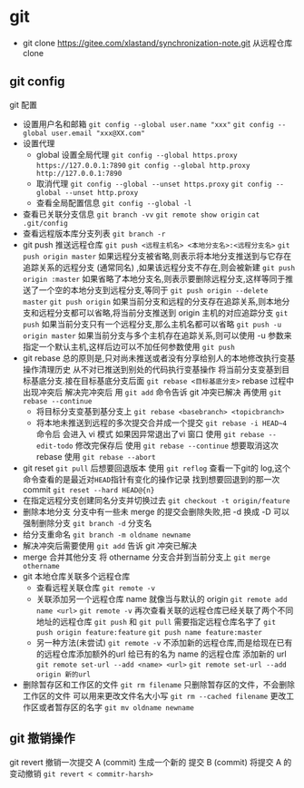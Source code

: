 # git

- git clone <https://gitee.com/xlastand/synchronization-note.git> 从远程仓库clone

## git config

git 配置

- 设置用户名和邮箱
`git config --global user.name "xxx"`
`git config --global user.email "xxx@XX.com"`
- 设置代理
  - global 设置全局代理
  `git config --global https.proxy https://127.0.0.1:7890`
  `git config --global http.proxy http://127.0.0.1:7890`
  - 取消代理
  `git config --global --unset https.proxy`
  `git config --global --unset http.proxy`
  - 查看全局配置信息
  `git config --global -l`
- 查看已关联分支信息
`git branch -vv`
`git remote show origin`
`cat .git/config`
- 查看远程版本库分支列表
`git branch -r`
- git push 推送远程仓库
`git push <远程主机名> <本地分支名>:<远程分支名>`
`git push origin master` 如果远程分支被省略,则表示将本地分支推送到与它存在追踪关系的远程分支 (通常同名) ,如果该远程分支不存在,则会被新建
`git push origin :master` 如果省略了本地分支名,则表示要删除远程分支,这样等同于推送了一个空的本地分支到远程分支,等同于 `git push origin --delete master`
`git push origin` 如果当前分支和远程的分支存在追踪关系,则本地分支和远程分支都可以省略,将当前分支推送到 origin 主机的对应追踪分支
`git push` 如果当前分支只有一个远程分支,那么主机名都可以省略
`git push -u origin master` 如果当前分支与多个主机存在追踪关系,则可以使用 -u 参数来指定一个默认主机,这样后边可以不加任何参数使用 `git push`
- git rebase
  总的原则是,只对尚未推送或者没有分享给别人的本地修改执行变基操作清理历史
  从不对已推送到别处的代码执行变基操作
  将当前分支变基到目标基底分支.接在目标基底分支后面
`git rebase <目标基底分支>`
  rebase 过程中出现冲突后 解决完冲突后 用 `git add` 命令告诉 git 冲突已解决
  再使用 `git rebase --continue`
  - 将目标分支变基到基分支上
  `git rebase <basebranch> <topicbranch>`
  - 将本地未推送到远程的多次提交合并成一个提交
  `git rebase -i HEAD~4` 命令后
  会进入 vi 模式
  如果因异常退出了vi 窗口 使用 `git rebase --edit-todo`
  修改完保存后 使用 `git rebase --continue`
  想要取消这次 rebase 使用 `git rebase --abort`
- git reset
  `git pull` 后想要回退版本
使用 `git reflog`
  查看一下git的 log,这个命令查看的是最近对`HEAD`指针有变化的操作记录
  找到想要回退到的那一次commit
  `git reset --hard HEAD@{n}`
- 在指定远程分支创建同名分支并切换过去
`git checkout -t origin/feature`
- 删除本地分支
  分支中有一些未 merge 的提交会删除失败,把 -d 换成 -D 可以强制删除分支
  `git branch -d` 分支名
- 给分支重命名
`git branch -m oldname newname`
- 解决冲突后需要使用 `git add` 告诉 git 冲突已解决
- merge 合并其他分支
  将 othername 分支合并到当前分支上
  `git merge othername`
- git 本地仓库关联多个远程仓库
  - 查看远程关联仓库
  `git remote -v`
  - 关联添加另一个远程仓库
  name 就像当与默认的 origin
  `git remote add name <url>`
  `git remote -v` 再次查看关联的远程仓库已经关联了两个不同地址的远程仓库
  `git push` 和 `git pull` 需要指定远程仓库名字了
  `git push origin feature:feature`
  `git push name feature:master`
  - 另一种方法(未尝试)
  `git remote -v`
  不添加新的远程仓库,而是给现在已有的远程仓库添加额外的url
  给已有的名为 name 的远程仓库 添加新的 url
  `git remote set-url --add <name> <url>`
  `git remote set-url --add origin 新的url`
- 删除暂存区和工作区的文件
`git rm filename`
  只删除暂存区的文件，不会删除工作区的文件
  可以用来更改文件名大小写
`git rm --cached filename`
  更改工作区或者暂存区的名字
`git mv oldname newname`

## git 撤销操作

git revert 撤销一次提交 A (commit) 生成一个新的 提交 B (commit) 将提交 A 的变动撤销
`git revert < commitr-harsh>`
